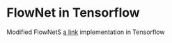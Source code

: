 # FlowNet in Tensorflow

Modified FlowNetS [a link](https://lmb.informatik.uni-freiburg.de/Publications/2015/DFIB15/flownet.pdf) 
implementation in Tensorflow


